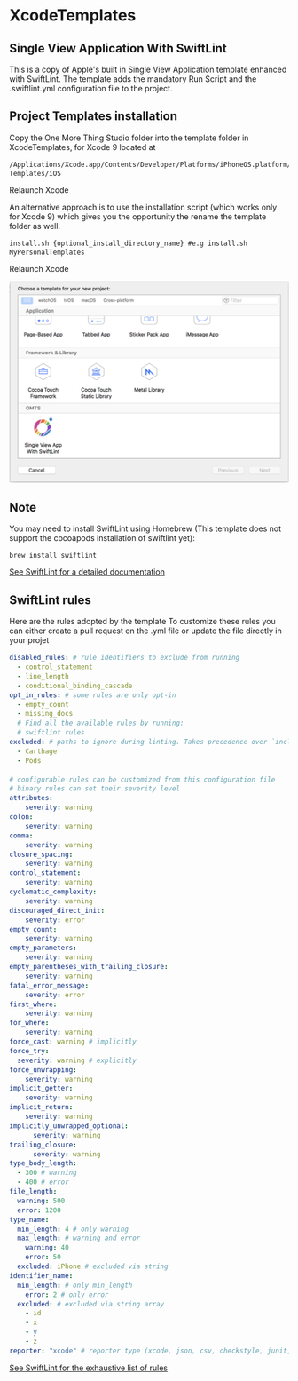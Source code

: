 # XcodeTemplates

## Single View Application With SwiftLint

This is a copy of Apple's built in Single View Application template enhanced with SwiftLint. The template adds the mandatory Run Script and the .swiftlint.yml configuration file to the project.

## Project Templates installation

Copy the One More Thing Studio folder into the template folder in XcodeTemplates, for Xcode 9 located at
```shell
/Applications/Xcode.app/Contents/Developer/Platforms/iPhoneOS.platform/Developer/Library/Xcode/Templates/Project Templates/iOS
```
Relaunch Xcode


An alternative approach is to use the installation script (which works only for Xcode 9) which gives you the opportunity the rename the template folder as well.
```shell
install.sh {optional_install_directory_name} #e.g install.sh MyPersonalTemplates
```
Relaunch Xcode


![OMTS Single View App Template with SwiftLint](https://raw.githubusercontent.com/OMTS/XcodeTemplates/master/xcodetemplate.png)

## Note

You may need to install SwiftLint using Homebrew (This template does not support the cocoapods installation of swiftlint yet):
```shell
brew install swiftlint
```
[See SwiftLint for a detailed documentation](https://github.com/realm/SwiftLint)

## SwiftLint rules
Here are the rules adopted by the template
To customize these rules you can either create a pull request on the .yml file or update the file directly in your projet

```yaml
disabled_rules: # rule identifiers to exclude from running
  - control_statement
  - line_length
  - conditional_binding_cascade
opt_in_rules: # some rules are only opt-in
  - empty_count
  - missing_docs
  # Find all the available rules by running:
  # swiftlint rules
excluded: # paths to ignore during linting. Takes precedence over `included`.
  - Carthage
  - Pods

# configurable rules can be customized from this configuration file
# binary rules can set their severity level
attributes:
    severity: warning
colon:
    severity: warning
comma:
    severity: warning
closure_spacing:
    severity: warning
control_statement:
    severity: warning
cyclomatic_complexity:
    severity: warning
discouraged_direct_init:
    severity: error
empty_count:
    severity: warning
empty_parameters:
    severity: warning
empty_parentheses_with_trailing_closure:
    severity: warning
fatal_error_message:
    severity: error
first_where:
    severity: warning
for_where:
    severity: warning
force_cast: warning # implicitly
force_try:
  severity: warning # explicitly
force_unwrapping:
    severity: warning
implicit_getter:
    severity: warning
implicit_return:
    severity: warning
implicitly_unwrapped_optional:
      severity: warning
trailing_closure:
      severity: warning
type_body_length:
  - 300 # warning
  - 400 # error
file_length:
  warning: 500
  error: 1200
type_name:
  min_length: 4 # only warning
  max_length: # warning and error
    warning: 40
    error: 50
  excluded: iPhone # excluded via string
identifier_name:
  min_length: # only min_length
    error: 2 # only error
  excluded: # excluded via string array
    - id
    - x
    - y
    - z
reporter: "xcode" # reporter type (xcode, json, csv, checkstyle, junit, html, emoji)
```
[See SwiftLint for the exhaustive list of rules](https://github.com/realm/SwiftLint/blob/master/Rules.md)
